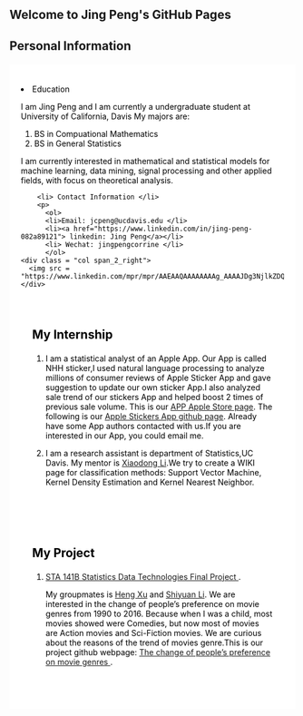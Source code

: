 ## Welcome to Jing Peng's GitHub Pages
<head>
<style>
div.cities {
    background-color: white;
    color: black;
    margin: 20px 0 20px 0;
    padding: 20px;
}
</style>
</head>

<body>
  <section class="main-content">
    <h2><p class = "blue"> Personal Information </p></h2>
    <div class ="section group">
      <div class = "cities">
      <p>
        <li> Education </li>
         <p> 
          I am Jing Peng and I am currently a undergraduate student at University of California, Davis
            My majors are:
            <ol>
            <li> BS in Compuational Mathematics </li>
            <li> BS in General Statistics </li>
            </ol>
          I am currently interested in mathematical and statistical models for machine learning, data mining, 
          signal processing and other applied fields, with focus on theoretical analysis.
  
        <li> Contact Information </li>
        <p> 
          <ol>
          <li>Email: jcpeng@ucdavis.edu </li>
          <li><a href="https://www.linkedin.com/in/jing-peng-082a89121"> linkedin: Jing Peng</a></li>
          <li> Wechat: jingpengcorrine </li>
          </ol>
    <div class = "col span_2_right">
      <img src = "https://www.linkedin.com/mpr/mpr/AAEAAQAAAAAAAAg_AAAAJDg3NjlkZDQ5LWM1MzYtNDQ4NS05NjhmLTViM2VkYTY2ZDM1NA.jpg">
    </div>
  <div class = "cities">
  <h2><p class = "blue"> My Internship </p></h2>
      <ol>
      <li>
        <p>
            I am a statistical analyst of an Apple App. Our App is called NHH sticker,I used natural language 
            processing to analyze millions of consumer reviews of Apple Sticker App and gave suggestion to update 
            our own sticker App.I also analyzed sale trend of our stickers App and helped boost 2 times of previous 
            sale volume. This is our <a href="https://itunes.apple.com/cn/app/nhh-stickers/id1161646735?l=en&mt=8"> APP Apple Store page</a>.  The following is our <a href="https://github.com/TintPoint/StickerDatabase"> Apple Stickers App github page</a>.
            Already have some App authors contacted with us.If you are interested in our App, you could email me.
        </p>
      </li>
      <li>
        <p>
            I am a research assistant is department of Statistics,UC Davis. My mentor is 
            <a href="http://www.stat.ucdavis.edu/~xdgli/"> Xiaodong Li</a>.We try to create a WIKI page for 
            classification methods: Support Vector Machine, Kernel Density Estimation and Kernel Nearest Neighbor.
        </p>
      </li>

</ol>
</div>
<div class = "cities">
<h2><p class = "blue"> My Project </p></h2>
<ol>
<li> <a href="http://htmlpreview.github.io/?https://github.com/Heng19/UC-Davis-Heng-Xu/blob/master/final.html"> STA 141B  Statistics Data Technologies Final Project </a>.</li>
<p> My groupmates is <a href="https://heng19.github.io/UC-Davis-Heng-Xu/"> Heng Xu</a> and <a href="https://github.com/Shiyuan666/Shiyuan666.github.io/"> Shiyuan Li</a>. We are interested in the change of people’s preference on movie genres from 1990 to 2016. Because when I was a child, most movies showed were Comedies, but now most of movies are Action movies and Sci-Fiction movies. We are curious about the reasons of the trend of movies genre.This is our project github webpage: <a href="https://github.com/Heng19/UC-Davis-Heng-Xu"> The change of people’s preference on movie genres </a>.
</p>

</ol>
</div>

